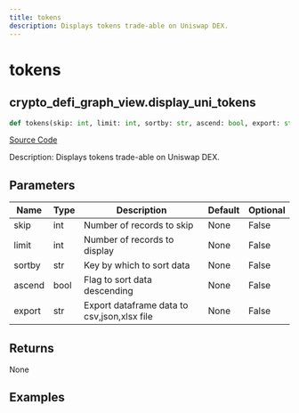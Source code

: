 ```yaml
---
title: tokens
description: Displays tokens trade-able on Uniswap DEX.
---
```

# tokens

## crypto_defi_graph_view.display_uni_tokens

```python
def tokens(skip: int, limit: int, sortby: str, ascend: bool, export: str) -> None:
```
[Source Code](https://github.com/OpenBB-finance/OpenBBTerminal/tree/main/openbb_terminal/cryptocurrency/defi/graph_view.py#L17)

Description: Displays tokens trade-able on Uniswap DEX.

## Parameters

| Name | Type | Description | Default | Optional |
| ---- | ---- | ----------- | ------- | -------- |
| skip | int | Number of records to skip | None | False |
| limit | int | Number of records to display | None | False |
| sortby | str | Key by which to sort data | None | False |
| ascend | bool | Flag to sort data descending | None | False |
| export | str | Export dataframe data to csv,json,xlsx file | None | False |

## Returns

None

## Examples

